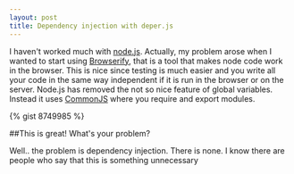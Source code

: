 ```yaml
---
layout: post
title: Dependency injection with deper.js
---
```


I haven't worked much with [node.js](http://nodejs.org). Actually, my problem arose when I wanted to start using [Browserify](http://http://browserify.org), that is a tool that makes node code work in the browser. This is nice since testing is much easier and you write all your code in the same way independent if it is run in the browser or on the server. Node.js has removed the not so nice feature of global variables. Instead it uses [CommonJS](http://wiki.commonjs.org/wiki/CommonJS) where you require and export modules.

{% gist 8749985 %}

##This is great! What's your problem?

Well.. the problem is dependency injection. There is none. I know there are people who say that this is something unnecessary
